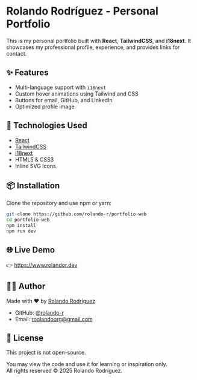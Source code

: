 # Rolando Rodríguez - Personal Portfolio

This is my personal portfolio built with **React**, **TailwindCSS**, and **i18next**. It showcases my professional profile, experience, and provides links for contact.

## ✨ Features

- Multi-language support with `i18next`
- Custom hover animations using Tailwind and CSS
- Buttons for email, GitHub, and LinkedIn
- Optimized profile image

## 🚀 Technologies Used

- [React](https://reactjs.org/)
- [TailwindCSS](https://tailwindcss.com/)
- [i18next](https://www.i18next.com/)
- HTML5 & CSS3
- Inline SVG Icons

## 📦 Installation

Clone the repository and use npm or yarn:

```bash
git clone https://github.com/rolando-r/portfolio-web
cd portfolio-web
npm install
npm run dev
```

## 🌐 Live Demo

👉 https://www.rolandor.dev

## 🧑‍💻 Author

Made with ❤️ by [Rolando Rodríguez](https://www.linkedin.com/in/rolando-rodriguez-garcia/)

- GitHub: [@rolando-r](https://github.com/rolando-r)
- Email: [roolandoorg@gmail.com](mailto:roolandoorg@gmail.com)

## 📄 License

This project is not open-source.

You may view the code and use it for learning or inspiration only.  
All rights reserved © 2025 Rolando Rodríguez.